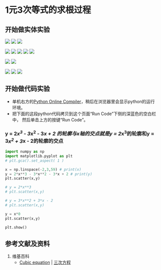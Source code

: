 # 1元3次等式的求根过程

## 开始做实体实验

![](/images/函数与解析几何/n个未知数和n次幂的等式/1元3次等式的求根过程/1a1.jpg)
![](/images/函数与解析几何/n个未知数和n次幂的等式/1元3次等式的求根过程/1a2.jpg)
![](/images/函数与解析几何/n个未知数和n次幂的等式/1元3次等式的求根过程/1a3.jpg)

![](/images/函数与解析几何/n个未知数和n次幂的等式/1元3次等式的求根过程/2a1.jpg)
![](/images/函数与解析几何/n个未知数和n次幂的等式/1元3次等式的求根过程/2a2.jpg)
![](/images/函数与解析几何/n个未知数和n次幂的等式/1元3次等式的求根过程/2a3.jpg)
![](/images/函数与解析几何/n个未知数和n次幂的等式/1元3次等式的求根过程/2a4.jpg)
![](/images/函数与解析几何/n个未知数和n次幂的等式/1元3次等式的求根过程/2a5.jpg)

![](/images/函数与解析几何/n个未知数和n次幂的等式/1元3次等式的求根过程/3a1.jpg)
![](/images/函数与解析几何/n个未知数和n次幂的等式/1元3次等式的求根过程/3a2.jpg)

![](/images/函数与解析几何/n个未知数和n次幂的等式/1元3次等式的求根过程/4a1.jpg)
![](/images/函数与解析几何/n个未知数和n次幂的等式/1元3次等式的求根过程/4a2.jpg)
![](/images/函数与解析几何/n个未知数和n次幂的等式/1元3次等式的求根过程/4a3.jpg)

## 开始做代码实验

- 单机右方的[Python Online Compiler](https://www.alphacodingskills.com/compile-python-online.php)，稍后在浏览器里会显示python的运行环境。
- 把下面的这段python代码拷贝到这个页面“Run Code”下侧的深蓝色的空白栏中， 然后单击上方的按键“Run Code”。

### y = 2*x<sup>3</sup> - 3*x<sup>2</sup> - 3*x + 2 的轮廓与x轴的交点就是y = 2*x<sup>3</sup>的轮廓和y = 3*x<sup>2</sup> + 3*x - 2的轮廓的交点
```python
import numpy as np
import matplotlib.pyplot as plt
# plt.gca().set_aspect( 1 ) 

x = np.linspace(-2,3,59) # print(x)
y = 2*x**3 - 3*x**2 - 3*x + 2 # print(y)
plt.scatter(x,y)

# y = 2*x**3
# plt.scatter(x,y)

# y = 3*x**2 + 3*x - 2
# plt.scatter(x,y)

y = x*0
plt.scatter(x,y)

plt.show()
```

## 参考文献及资料

1. 维基百科
	- [Cubic equation](https://en.wikipedia.org/wiki/Cubic_equation) | [三次方程](https://zh.wikipedia.org/wiki/%E4%B8%89%E6%AC%A1%E6%96%B9%E7%A8%8B) 